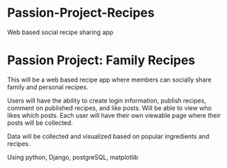 # Passion-Project-Recipes
Web based social recipe sharing app


# Passion Project: Family Recipes

This will be a web based recipe app where members can socially share family and personal recipes.

Users will have the ability to create login information, publish recipes, comment on published recipes, and like posts.  Will be able to view who likes which posts. Each user will have their own viewable page where their posts will be collected.

Data will be collected and visualized based on popular ingredients and recipes.

Using python, Django, postgreSQL, matplotlib

